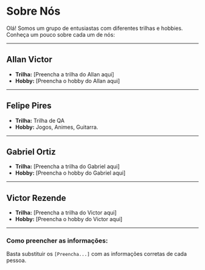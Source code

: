 # Sobre Nós

Olá! Somos um grupo de entusiastas com diferentes trilhas e hobbies. Conheça um pouco sobre cada um de nós:

---

## Allan Victor

* **Trilha:** [Preencha a trilha do Allan aqui]
* **Hobby:** [Preencha o hobby do Allan aqui]

---

## Felipe Pires

* **Trilha:** Trilha de QA
* **Hobby:** Jogos, Animes, Guitarra.

---

## Gabriel Ortiz

* **Trilha:** [Preencha a trilha do Gabriel aqui]
* **Hobby:** [Preencha o hobby do Gabriel aqui]

---

<h2>Victor Rezende</h2>

* **Trilha:** [Preencha a trilha do Victor aqui]
* **Hobby:** [Preencha o hobby do Victor aqui]

---

### Como preencher as informações:

Basta substituir os `[Preencha...]` com as informações corretas de cada pessoa.
